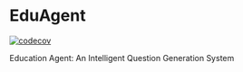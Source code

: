 # EduAgent

[![codecov](https://codecov.io/gh/im-zhong/eduagent/branch/devops/graph/badge.svg)](https://codecov.io/gh/im-zhong/eduagent)

Education Agent: An Intelligent Question Generation System

